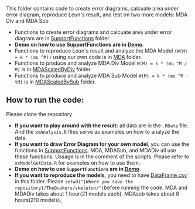 This folder contains code to create error diagrams, calcuate area under error diagram, reproduce Leun's result, and test on two more models: MDA Div and MDA Sub
* Functions to create error diagrams and calcuate area under error diagram are in [SupportFunctions](./SupportFunctions) folder.
* **Demo on how to use SupportFunctions are in [Demo](./Demo)**.
* Functions to reproduce Leun's result and analyze the MDA Model `(W(M) = k * (mu ^M))` using our own code is in [MDA](./MDA) folder.
* Functions to produce and analyze MDA Div Model `W(M) = k * (mu ^M / M)` is in [MDAScaledByDiv](./MDAScaledByDiv) folder.  
* Functions to produce and analyze MDA Sub Model `W(M) = k * (mu ^M - tM)` is in [MDAScaledBySub](./MDAScaledBySub) folder.


How to run the code:
--------------------
Please clone the repository
* **If you want to play around with the result:** all data are in the `.RData` file. And the `xxAnalysis.R` files serve as examples on how to analyze the data. 
* **If you want to draw Error Diagram for your own model**, you can use the functions in [SupportFunctions](./SupportFunctions). MDA, MDASub, and MDADiv all use these functions. Ussage is in the comment of the scripts. Please refer to `xxModelGetData.R` for examples on how to use them.
* **Demo on how to use `SupportFunctions` are in [Demo](./Demo)**.
* **If you want to reproduce the models**, you need to have [DataFrame.csv](https://www.dropbox.com/s/tzx4qqxhh9u9iz2/DataFrame.csv) in this folder. Please `setwd("[Where you save the repository]/TheQuakers/skeleton/")`before running the code. MDA and MDADiv takes about 1 hour(21 models each). MDAsub takes about 8 hours(210 models).  

